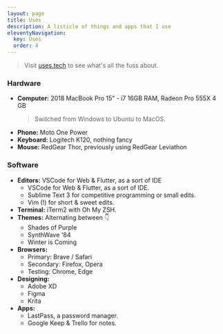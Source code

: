 ```yaml
---
layout: page
title: Uses
description: A listicle of things and apps that I use
eleventyNavigation:
  key: Uses
  order: 4
---
```


> Visit [uses.tech](https://uses.tech/) to see what's all the fuss about.

### Hardware
- **Computer:** 2018 MacBook Pro 15" - i7 16GB RAM, Radeon Pro 555X 4 GB
  > Switched from Windows to Ubuntu to MacOS.
- **Phone:** Moto One Power
- **Keyboard:** Logitech K120, nothing fancy
- **Mouse:** RedGear Thor, previously using RedGear Leviathon

### Software
- **Editors:** VSCode for Web & Flutter, as a sort of IDE
  - VSCode for Web & Flutter, as a sort of IDE.
  - Sublime Text 3 for competitive programming or small edits.
  - Vim (!) for short & sweet edits.
- **Terminal:** iTerm2 with Oh My ZSH.
- **Themes:** Alternating between 👇
  - Shades of Purple
  - SynthWave '84
  - Winter is Coming
- **Browsers:**
  - Primary: Brave / Safari
  - Secondary: Firefox, Opera
  - Testing: Chrome, Edge
- **Designing:**
  - Adobe XD
  - Figma
  - Krita
- **Apps:**
  - LastPass, a password manager.
  - Google Keep & Trello for notes.

